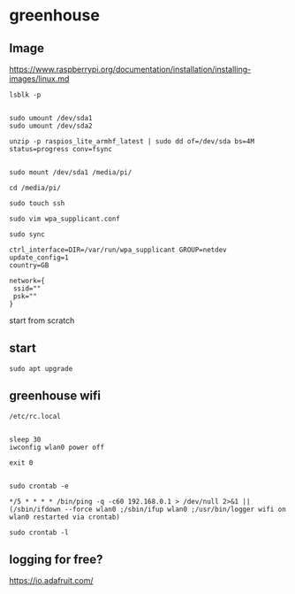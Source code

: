 # greenhouse

## Image

https://www.raspberrypi.org/documentation/installation/installing-images/linux.md

```
lsblk -p


sudo umount /dev/sda1
sudo umount /dev/sda2

unzip -p raspios_lite_armhf_latest | sudo dd of=/dev/sda bs=4M status=progress conv=fsync


sudo mount /dev/sda1 /media/pi/

cd /media/pi/

sudo touch ssh

sudo vim wpa_supplicant.conf

sudo sync

```



```
ctrl_interface=DIR=/var/run/wpa_supplicant GROUP=netdev
update_config=1
country=GB

network={
 ssid=""
 psk=""
}

```


start from scratch

## start

`sudo apt upgrade`

## greenhouse wifi

`/etc/rc.local`

```

sleep 30
iwconfig wlan0 power off

exit 0

```



```

sudo crontab -e

*/5 * * * * /bin/ping -q -c60 192.168.0.1 > /dev/null 2>&1 || (/sbin/ifdown --force wlan0 ;/sbin/ifup wlan0 ;/usr/bin/logger wifi on wlan0 restarted via crontab)

sudo crontab -l

```


## logging for free?

https://io.adafruit.com/
